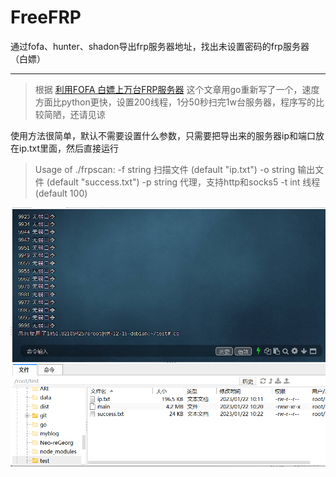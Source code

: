 # FreeFRP
通过fofa、hunter、shadon导出frp服务器地址，找出未设置密码的frp服务器（白嫖）

------

> 根据 [利用FOFA 白嫖上万台FRP服务器](https://www.t00ls.com/articles-67269.html) 这个文章用go重新写了一个，速度方面比python更快，设置200线程，1分50秒扫完1w台服务器，程序写的比较简陋，还请见谅

使用方法很简单，默认不需要设置什么参数，只需要把导出来的服务器ip和端口放在ip.txt里面，然后直接运行

> Usage of ./frpscan:
>   -f string
>         扫描文件 (default "ip.txt")
>   -o string
>         输出文件 (default "success.txt")
>   -p string
>         代理，支持http和socks5
>   -t int
>         线程 (default 100)

![image-20230122122239116](https://raw.githubusercontent.com/Ggasdfg321/FreeFRP/main/image-20230122122239116.png)
